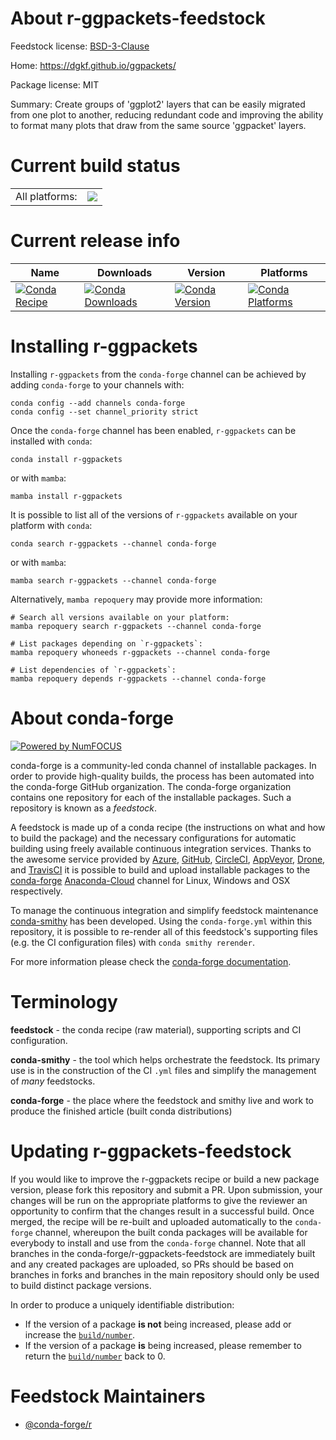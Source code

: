 About r-ggpackets-feedstock
===========================

Feedstock license: [BSD-3-Clause](https://github.com/conda-forge/r-ggpackets-feedstock/blob/main/LICENSE.txt)

Home: https://dgkf.github.io/ggpackets/

Package license: MIT

Summary: Create groups of 'ggplot2' layers that can be easily migrated from one plot to another, reducing redundant code and improving the ability to format many plots that draw from the same source 'ggpacket' layers.

Current build status
====================


<table><tr><td>All platforms:</td>
    <td>
      <a href="https://dev.azure.com/conda-forge/feedstock-builds/_build/latest?definitionId=16718&branchName=main">
        <img src="https://dev.azure.com/conda-forge/feedstock-builds/_apis/build/status/r-ggpackets-feedstock?branchName=main">
      </a>
    </td>
  </tr>
</table>

Current release info
====================

| Name | Downloads | Version | Platforms |
| --- | --- | --- | --- |
| [![Conda Recipe](https://img.shields.io/badge/recipe-r--ggpackets-green.svg)](https://anaconda.org/conda-forge/r-ggpackets) | [![Conda Downloads](https://img.shields.io/conda/dn/conda-forge/r-ggpackets.svg)](https://anaconda.org/conda-forge/r-ggpackets) | [![Conda Version](https://img.shields.io/conda/vn/conda-forge/r-ggpackets.svg)](https://anaconda.org/conda-forge/r-ggpackets) | [![Conda Platforms](https://img.shields.io/conda/pn/conda-forge/r-ggpackets.svg)](https://anaconda.org/conda-forge/r-ggpackets) |

Installing r-ggpackets
======================

Installing `r-ggpackets` from the `conda-forge` channel can be achieved by adding `conda-forge` to your channels with:

```
conda config --add channels conda-forge
conda config --set channel_priority strict
```

Once the `conda-forge` channel has been enabled, `r-ggpackets` can be installed with `conda`:

```
conda install r-ggpackets
```

or with `mamba`:

```
mamba install r-ggpackets
```

It is possible to list all of the versions of `r-ggpackets` available on your platform with `conda`:

```
conda search r-ggpackets --channel conda-forge
```

or with `mamba`:

```
mamba search r-ggpackets --channel conda-forge
```

Alternatively, `mamba repoquery` may provide more information:

```
# Search all versions available on your platform:
mamba repoquery search r-ggpackets --channel conda-forge

# List packages depending on `r-ggpackets`:
mamba repoquery whoneeds r-ggpackets --channel conda-forge

# List dependencies of `r-ggpackets`:
mamba repoquery depends r-ggpackets --channel conda-forge
```


About conda-forge
=================

[![Powered by
NumFOCUS](https://img.shields.io/badge/powered%20by-NumFOCUS-orange.svg?style=flat&colorA=E1523D&colorB=007D8A)](https://numfocus.org)

conda-forge is a community-led conda channel of installable packages.
In order to provide high-quality builds, the process has been automated into the
conda-forge GitHub organization. The conda-forge organization contains one repository
for each of the installable packages. Such a repository is known as a *feedstock*.

A feedstock is made up of a conda recipe (the instructions on what and how to build
the package) and the necessary configurations for automatic building using freely
available continuous integration services. Thanks to the awesome service provided by
[Azure](https://azure.microsoft.com/en-us/services/devops/), [GitHub](https://github.com/),
[CircleCI](https://circleci.com/), [AppVeyor](https://www.appveyor.com/),
[Drone](https://cloud.drone.io/welcome), and [TravisCI](https://travis-ci.com/)
it is possible to build and upload installable packages to the
[conda-forge](https://anaconda.org/conda-forge) [Anaconda-Cloud](https://anaconda.org/)
channel for Linux, Windows and OSX respectively.

To manage the continuous integration and simplify feedstock maintenance
[conda-smithy](https://github.com/conda-forge/conda-smithy) has been developed.
Using the ``conda-forge.yml`` within this repository, it is possible to re-render all of
this feedstock's supporting files (e.g. the CI configuration files) with ``conda smithy rerender``.

For more information please check the [conda-forge documentation](https://conda-forge.org/docs/).

Terminology
===========

**feedstock** - the conda recipe (raw material), supporting scripts and CI configuration.

**conda-smithy** - the tool which helps orchestrate the feedstock.
                   Its primary use is in the construction of the CI ``.yml`` files
                   and simplify the management of *many* feedstocks.

**conda-forge** - the place where the feedstock and smithy live and work to
                  produce the finished article (built conda distributions)


Updating r-ggpackets-feedstock
==============================

If you would like to improve the r-ggpackets recipe or build a new
package version, please fork this repository and submit a PR. Upon submission,
your changes will be run on the appropriate platforms to give the reviewer an
opportunity to confirm that the changes result in a successful build. Once
merged, the recipe will be re-built and uploaded automatically to the
`conda-forge` channel, whereupon the built conda packages will be available for
everybody to install and use from the `conda-forge` channel.
Note that all branches in the conda-forge/r-ggpackets-feedstock are
immediately built and any created packages are uploaded, so PRs should be based
on branches in forks and branches in the main repository should only be used to
build distinct package versions.

In order to produce a uniquely identifiable distribution:
 * If the version of a package **is not** being increased, please add or increase
   the [``build/number``](https://docs.conda.io/projects/conda-build/en/latest/resources/define-metadata.html#build-number-and-string).
 * If the version of a package **is** being increased, please remember to return
   the [``build/number``](https://docs.conda.io/projects/conda-build/en/latest/resources/define-metadata.html#build-number-and-string)
   back to 0.

Feedstock Maintainers
=====================

* [@conda-forge/r](https://github.com/conda-forge/r/)


